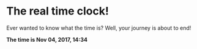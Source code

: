 # The real time clock!

Ever wanted to know what the time is? Well, your journey is about to end!

**The time is Nov 04, 2017, 14:34**